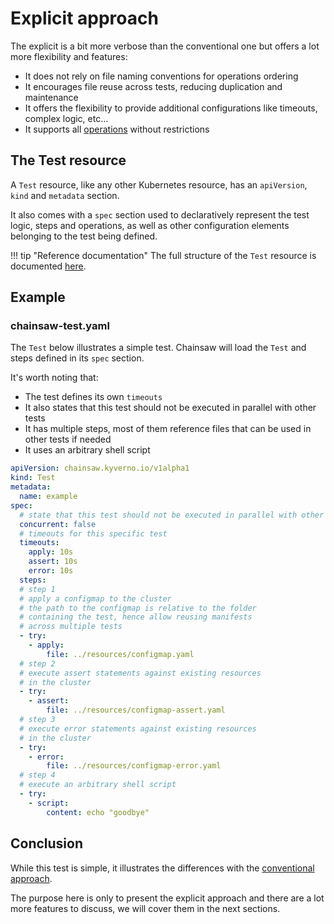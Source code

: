 # Explicit approach

The explicit is a bit more verbose than the conventional one but offers a lot more flexibility and features:

- It does not rely on file naming conventions for operations ordering
- It encourages file reuse across tests, reducing duplication and maintenance
- It offers the flexibility to provide additional configurations like timeouts, complex logic, etc...
- It supports all [operations](../../operations/index.md) without restrictions

## The Test resource

A `Test` resource, like any other Kubernetes resource, has an `apiVersion`, `kind` and `metadata` section.

It also comes with a `spec` section used to declaratively represent the test logic, steps and operations, as well as other configuration elements belonging to the test being defined.

!!! tip "Reference documentation"
    The full structure of the `Test` resource is documented [here](../../reference/apis/chainsaw.v1alpha1.md#chainsaw-kyverno-io-v1alpha1-Test).

## Example

### chainsaw-test.yaml

The `Test` below illustrates a simple test. Chainsaw will load the `Test` and steps defined in its `spec` section.

It's worth noting that:

- The test defines its own `timeouts`
- It also states that this test should not be executed in parallel with other tests
- It has multiple steps, most of them reference files that can be used in other tests if needed
- It uses an arbitrary shell script

```yaml
apiVersion: chainsaw.kyverno.io/v1alpha1
kind: Test
metadata:
  name: example
spec:
  # state that this test should not be executed in parallel with other tests
  concurrent: false
  # timeouts for this specific test
  timeouts:
    apply: 10s
    assert: 10s
    error: 10s
  steps:
  # step 1
  # apply a configmap to the cluster
  # the path to the configmap is relative to the folder
  # containing the test, hence allow reusing manifests
  # across multiple tests
  - try:
    - apply:
        file: ../resources/configmap.yaml
  # step 2
  # execute assert statements against existing resources
  # in the cluster
  - try:
    - assert:
        file: ../resources/configmap-assert.yaml
  # step 3
  # execute error statements against existing resources
  # in the cluster
  - try:
    - error:
        file: ../resources/configmap-error.yaml
  # step 4
  # execute an arbitrary shell script
  - try:
    - script:
        content: echo "goodbye"
```

## Conclusion

While this test is simple, it illustrates the differences with the [conventional approach](./conventional.md).

The purpose here is only to present the explicit approach and there are a lot more features to discuss, we will cover them in the next sections.
